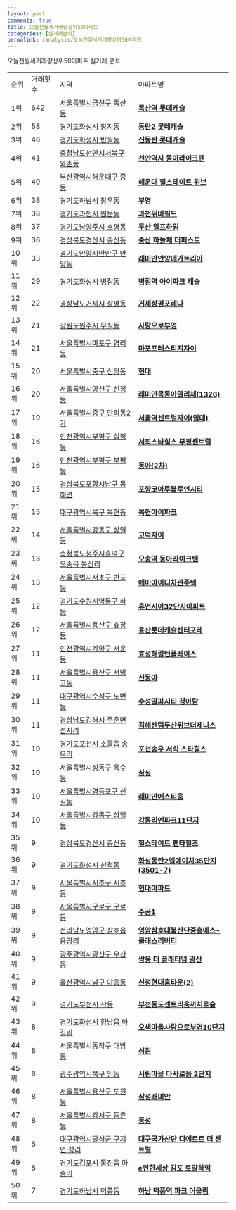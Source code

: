 ```yaml
---
layout: post
comments: true
title: 오늘전월세거래량상위50아파트
categories: [실거래분석]
permalink: /analysis/오늘전월세거래량상위50아파트
---
```


오늘전월세거래량상위50아파트 실거래 분석

<table>
  <tr>
    <td>순위</td>
    <td>거래횟수</td>
    <td>지역</td>
    <td>아파트명</td>
  </tr>

  <tr>
    <td>1위</td>
    <td>642</td>
    <td><a href="/apt/서울특별시금천구독산동">서울특별시금천구 독산동</a></td>
    <td colspan="4" style="font-weight: bold;"><a href="https://search.naver.com/search.naver?query=독산동 독산역 롯데캐슬">독산역 롯데캐슬</a></td>
  </tr>

  <tr>
    <td>2위</td>
    <td>58</td>
    <td><a href="/apt/경기도화성시장지동">경기도화성시 장지동</a></td>
    <td colspan="4" style="font-weight: bold;"><a href="https://search.naver.com/search.naver?query=장지동 동탄2 롯데캐슬">동탄2 롯데캐슬</a></td>
  </tr>

  <tr>
    <td>3위</td>
    <td>46</td>
    <td><a href="/apt/경기도화성시반월동">경기도화성시 반월동</a></td>
    <td colspan="4" style="font-weight: bold;"><a href="https://search.naver.com/search.naver?query=반월동 신동탄 롯데캐슬">신동탄 롯데캐슬</a></td>
  </tr>

  <tr>
    <td>4위</td>
    <td>41</td>
    <td><a href="/apt/충청남도천안시서북구와촌동">충청남도천안시서북구 와촌동</a></td>
    <td colspan="4" style="font-weight: bold;"><a href="https://search.naver.com/search.naver?query=와촌동 천안역사 동아라이크텐">천안역사 동아라이크텐</a></td>
  </tr>

  <tr>
    <td>5위</td>
    <td>40</td>
    <td><a href="/apt/부산광역시해운대구중동">부산광역시해운대구 중동</a></td>
    <td colspan="4" style="font-weight: bold;"><a href="https://search.naver.com/search.naver?query=중동 해운대 힐스테이트 위브">해운대 힐스테이트 위브</a></td>
  </tr>

  <tr>
    <td>6위</td>
    <td>38</td>
    <td><a href="/apt/경기도하남시창우동">경기도하남시 창우동</a></td>
    <td colspan="4" style="font-weight: bold;"><a href="https://search.naver.com/search.naver?query=창우동 부영">부영</a></td>
  </tr>

  <tr>
    <td>7위</td>
    <td>38</td>
    <td><a href="/apt/경기도과천시원문동">경기도과천시 원문동</a></td>
    <td colspan="4" style="font-weight: bold;"><a href="https://search.naver.com/search.naver?query=원문동 과천위버필드">과천위버필드</a></td>
  </tr>

  <tr>
    <td>8위</td>
    <td>37</td>
    <td><a href="/apt/경기도남양주시호평동">경기도남양주시 호평동</a></td>
    <td colspan="4" style="font-weight: bold;"><a href="https://search.naver.com/search.naver?query=호평동 두산 알프하임">두산 알프하임</a></td>
  </tr>

  <tr>
    <td>9위</td>
    <td>36</td>
    <td><a href="/apt/경상북도경산시중산동">경상북도경산시 중산동</a></td>
    <td colspan="4" style="font-weight: bold;"><a href="https://search.naver.com/search.naver?query=중산동 중산 하늘채 더퍼스트">중산 하늘채 더퍼스트</a></td>
  </tr>

  <tr>
    <td>10위</td>
    <td>33</td>
    <td><a href="/apt/경기도안양시만안구안양동">경기도안양시만안구 안양동</a></td>
    <td colspan="4" style="font-weight: bold;"><a href="https://search.naver.com/search.naver?query=안양동 래미안안양메가트리아">래미안안양메가트리아</a></td>
  </tr>

  <tr>
    <td>11위</td>
    <td>29</td>
    <td><a href="/apt/경기도화성시병점동">경기도화성시 병점동</a></td>
    <td colspan="4" style="font-weight: bold;"><a href="https://search.naver.com/search.naver?query=병점동 병점역 아이파크 캐슬">병점역 아이파크 캐슬</a></td>
  </tr>

  <tr>
    <td>12위</td>
    <td>22</td>
    <td><a href="/apt/경상남도거제시장평동">경상남도거제시 장평동</a></td>
    <td colspan="4" style="font-weight: bold;"><a href="https://search.naver.com/search.naver?query=장평동 거제장평포레나">거제장평포레나</a></td>
  </tr>

  <tr>
    <td>13위</td>
    <td>21</td>
    <td><a href="/apt/강원도원주시무실동">강원도원주시 무실동</a></td>
    <td colspan="4" style="font-weight: bold;"><a href="https://search.naver.com/search.naver?query=무실동 사랑으로부영">사랑으로부영</a></td>
  </tr>

  <tr>
    <td>14위</td>
    <td>21</td>
    <td><a href="/apt/서울특별시마포구염리동">서울특별시마포구 염리동</a></td>
    <td colspan="4" style="font-weight: bold;"><a href="https://search.naver.com/search.naver?query=염리동 마포프레스티지자이">마포프레스티지자이</a></td>
  </tr>

  <tr>
    <td>15위</td>
    <td>20</td>
    <td><a href="/apt/서울특별시중구신당동">서울특별시중구 신당동</a></td>
    <td colspan="4" style="font-weight: bold;"><a href="https://search.naver.com/search.naver?query=신당동 현대">현대</a></td>
  </tr>

  <tr>
    <td>16위</td>
    <td>20</td>
    <td><a href="/apt/서울특별시양천구신정동">서울특별시양천구 신정동</a></td>
    <td colspan="4" style="font-weight: bold;"><a href="https://search.naver.com/search.naver?query=신정동 래미안목동아델리체(1326)">래미안목동아델리체(1326)</a></td>
  </tr>

  <tr>
    <td>17위</td>
    <td>19</td>
    <td><a href="/apt/서울특별시중구만리동2가">서울특별시중구 만리동2가</a></td>
    <td colspan="4" style="font-weight: bold;"><a href="https://search.naver.com/search.naver?query=만리동2가 서울역센트럴자이(임대)">서울역센트럴자이(임대)</a></td>
  </tr>

  <tr>
    <td>18위</td>
    <td>16</td>
    <td><a href="/apt/인천광역시부평구십정동">인천광역시부평구 십정동</a></td>
    <td colspan="4" style="font-weight: bold;"><a href="https://search.naver.com/search.naver?query=십정동 서희스타힐스 부평센트럴">서희스타힐스 부평센트럴</a></td>
  </tr>

  <tr>
    <td>19위</td>
    <td>16</td>
    <td><a href="/apt/인천광역시부평구부평동">인천광역시부평구 부평동</a></td>
    <td colspan="4" style="font-weight: bold;"><a href="https://search.naver.com/search.naver?query=부평동 동아(2차)">동아(2차)</a></td>
  </tr>

  <tr>
    <td>20위</td>
    <td>15</td>
    <td><a href="/apt/경상북도포항시남구동해면">경상북도포항시남구 동해면</a></td>
    <td colspan="4" style="font-weight: bold;"><a href="https://search.naver.com/search.naver?query=동해면 포항코아루블루인시티">포항코아루블루인시티</a></td>
  </tr>

  <tr>
    <td>21위</td>
    <td>15</td>
    <td><a href="/apt/대구광역시북구복현동">대구광역시북구 복현동</a></td>
    <td colspan="4" style="font-weight: bold;"><a href="https://search.naver.com/search.naver?query=복현동 복현아이파크">복현아이파크</a></td>
  </tr>

  <tr>
    <td>22위</td>
    <td>14</td>
    <td><a href="/apt/서울특별시강동구상일동">서울특별시강동구 상일동</a></td>
    <td colspan="4" style="font-weight: bold;"><a href="https://search.naver.com/search.naver?query=상일동 고덕자이">고덕자이</a></td>
  </tr>

  <tr>
    <td>23위</td>
    <td>13</td>
    <td><a href="/apt/충청북도청주시흥덕구오송읍 봉산리">충청북도청주시흥덕구 오송읍 봉산리</a></td>
    <td colspan="4" style="font-weight: bold;"><a href="https://search.naver.com/search.naver?query=오송읍 봉산리 오송역 동아라이크텐">오송역 동아라이크텐</a></td>
  </tr>

  <tr>
    <td>24위</td>
    <td>13</td>
    <td><a href="/apt/서울특별시서초구반포동">서울특별시서초구 반포동</a></td>
    <td colspan="4" style="font-weight: bold;"><a href="https://search.naver.com/search.naver?query=반포동 에이아이디차관주택">에이아이디차관주택</a></td>
  </tr>

  <tr>
    <td>25위</td>
    <td>12</td>
    <td><a href="/apt/경기도수원시영통구하동">경기도수원시영통구 하동</a></td>
    <td colspan="4" style="font-weight: bold;"><a href="https://search.naver.com/search.naver?query=하동 휴먼시아32단지아파트">휴먼시아32단지아파트</a></td>
  </tr>

  <tr>
    <td>26위</td>
    <td>12</td>
    <td><a href="/apt/서울특별시용산구효창동">서울특별시용산구 효창동</a></td>
    <td colspan="4" style="font-weight: bold;"><a href="https://search.naver.com/search.naver?query=효창동 용산롯데캐슬센터포레">용산롯데캐슬센터포레</a></td>
  </tr>

  <tr>
    <td>27위</td>
    <td>11</td>
    <td><a href="/apt/인천광역시계양구서운동">인천광역시계양구 서운동</a></td>
    <td colspan="4" style="font-weight: bold;"><a href="https://search.naver.com/search.naver?query=서운동 효성해링턴플레이스">효성해링턴플레이스</a></td>
  </tr>

  <tr>
    <td>28위</td>
    <td>11</td>
    <td><a href="/apt/서울특별시용산구서빙고동">서울특별시용산구 서빙고동</a></td>
    <td colspan="4" style="font-weight: bold;"><a href="https://search.naver.com/search.naver?query=서빙고동 신동아">신동아</a></td>
  </tr>

  <tr>
    <td>29위</td>
    <td>11</td>
    <td><a href="/apt/대구광역시수성구노변동">대구광역시수성구 노변동</a></td>
    <td colspan="4" style="font-weight: bold;"><a href="https://search.naver.com/search.naver?query=노변동 수성알파시티 청아람">수성알파시티 청아람</a></td>
  </tr>

  <tr>
    <td>30위</td>
    <td>11</td>
    <td><a href="/apt/경상남도김해시주촌면 선지리">경상남도김해시 주촌면 선지리</a></td>
    <td colspan="4" style="font-weight: bold;"><a href="https://search.naver.com/search.naver?query=주촌면 선지리 김해센텀두산위브더제니스">김해센텀두산위브더제니스</a></td>
  </tr>

  <tr>
    <td>31위</td>
    <td>10</td>
    <td><a href="/apt/경기도포천시소흘읍 송우리">경기도포천시 소흘읍 송우리</a></td>
    <td colspan="4" style="font-weight: bold;"><a href="https://search.naver.com/search.naver?query=소흘읍 송우리 포천송우 서희 스타힐스">포천송우 서희 스타힐스</a></td>
  </tr>

  <tr>
    <td>32위</td>
    <td>10</td>
    <td><a href="/apt/서울특별시성동구옥수동">서울특별시성동구 옥수동</a></td>
    <td colspan="4" style="font-weight: bold;"><a href="https://search.naver.com/search.naver?query=옥수동 삼성">삼성</a></td>
  </tr>

  <tr>
    <td>33위</td>
    <td>10</td>
    <td><a href="/apt/서울특별시영등포구신길동">서울특별시영등포구 신길동</a></td>
    <td colspan="4" style="font-weight: bold;"><a href="https://search.naver.com/search.naver?query=신길동 래미안에스티움">래미안에스티움</a></td>
  </tr>

  <tr>
    <td>34위</td>
    <td>10</td>
    <td><a href="/apt/서울특별시강동구상일동">서울특별시강동구 상일동</a></td>
    <td colspan="4" style="font-weight: bold;"><a href="https://search.naver.com/search.naver?query=상일동 강동리엔파크11단지">강동리엔파크11단지</a></td>
  </tr>

  <tr>
    <td>35위</td>
    <td>9</td>
    <td><a href="/apt/경상북도경산시중산동">경상북도경산시 중산동</a></td>
    <td colspan="4" style="font-weight: bold;"><a href="https://search.naver.com/search.naver?query=중산동 힐스테이트 펜타힐즈">힐스테이트 펜타힐즈</a></td>
  </tr>

  <tr>
    <td>36위</td>
    <td>9</td>
    <td><a href="/apt/경기도화성시산척동">경기도화성시 산척동</a></td>
    <td colspan="4" style="font-weight: bold;"><a href="https://search.naver.com/search.naver?query=산척동 화성동탄2엘에이치35단지(3501-7)">화성동탄2엘에이치35단지(3501-7)</a></td>
  </tr>

  <tr>
    <td>37위</td>
    <td>9</td>
    <td><a href="/apt/서울특별시서초구서초동">서울특별시서초구 서초동</a></td>
    <td colspan="4" style="font-weight: bold;"><a href="https://search.naver.com/search.naver?query=서초동 현대아파트">현대아파트</a></td>
  </tr>

  <tr>
    <td>38위</td>
    <td>9</td>
    <td><a href="/apt/서울특별시구로구구로동">서울특별시구로구 구로동</a></td>
    <td colspan="4" style="font-weight: bold;"><a href="https://search.naver.com/search.naver?query=구로동 주공1">주공1</a></td>
  </tr>

  <tr>
    <td>39위</td>
    <td>9</td>
    <td><a href="/apt/전라남도영암군삼호읍 용앙리">전라남도영암군 삼호읍 용앙리</a></td>
    <td colspan="4" style="font-weight: bold;"><a href="https://search.naver.com/search.naver?query=삼호읍 용앙리 영암삼호대불산단중흥에스-클래스리버티">영암삼호대불산단중흥에스-클래스리버티</a></td>
  </tr>

  <tr>
    <td>40위</td>
    <td>9</td>
    <td><a href="/apt/광주광역시광산구우산동">광주광역시광산구 우산동</a></td>
    <td colspan="4" style="font-weight: bold;"><a href="https://search.naver.com/search.naver?query=우산동 쌍용 더 플래티넘 광산">쌍용 더 플래티넘 광산</a></td>
  </tr>

  <tr>
    <td>41위</td>
    <td>9</td>
    <td><a href="/apt/울산광역시남구야음동">울산광역시남구 야음동</a></td>
    <td colspan="4" style="font-weight: bold;"><a href="https://search.naver.com/search.naver?query=야음동 신정현대홈타운(2)">신정현대홈타운(2)</a></td>
  </tr>

  <tr>
    <td>42위</td>
    <td>9</td>
    <td><a href="/apt/경기도부천시작동">경기도부천시 작동</a></td>
    <td colspan="4" style="font-weight: bold;"><a href="https://search.naver.com/search.naver?query=작동 부천동도센트리움까치울숲">부천동도센트리움까치울숲</a></td>
  </tr>

  <tr>
    <td>43위</td>
    <td>8</td>
    <td><a href="/apt/경기도화성시향남읍 하길리">경기도화성시 향남읍 하길리</a></td>
    <td colspan="4" style="font-weight: bold;"><a href="https://search.naver.com/search.naver?query=향남읍 하길리 오색마을사랑으로부영10단지">오색마을사랑으로부영10단지</a></td>
  </tr>

  <tr>
    <td>44위</td>
    <td>8</td>
    <td><a href="/apt/서울특별시동작구대방동">서울특별시동작구 대방동</a></td>
    <td colspan="4" style="font-weight: bold;"><a href="https://search.naver.com/search.naver?query=대방동 성원">성원</a></td>
  </tr>

  <tr>
    <td>45위</td>
    <td>8</td>
    <td><a href="/apt/광주광역시북구임동">광주광역시북구 임동</a></td>
    <td colspan="4" style="font-weight: bold;"><a href="https://search.naver.com/search.naver?query=임동 서림마을 다사로움 2단지">서림마을 다사로움 2단지</a></td>
  </tr>

  <tr>
    <td>46위</td>
    <td>8</td>
    <td><a href="/apt/서울특별시용산구도원동">서울특별시용산구 도원동</a></td>
    <td colspan="4" style="font-weight: bold;"><a href="https://search.naver.com/search.naver?query=도원동 삼성래미안">삼성래미안</a></td>
  </tr>

  <tr>
    <td>47위</td>
    <td>8</td>
    <td><a href="/apt/서울특별시강서구등촌동">서울특별시강서구 등촌동</a></td>
    <td colspan="4" style="font-weight: bold;"><a href="https://search.naver.com/search.naver?query=등촌동 동성">동성</a></td>
  </tr>

  <tr>
    <td>48위</td>
    <td>8</td>
    <td><a href="/apt/대구광역시달성군구지면 창리">대구광역시달성군 구지면 창리</a></td>
    <td colspan="4" style="font-weight: bold;"><a href="https://search.naver.com/search.naver?query=구지면 창리 대구국가산단 디에트르 더 센트럴">대구국가산단 디에트르 더 센트럴</a></td>
  </tr>

  <tr>
    <td>49위</td>
    <td>8</td>
    <td><a href="/apt/경기도김포시통진읍 마송리">경기도김포시 통진읍 마송리</a></td>
    <td colspan="4" style="font-weight: bold;"><a href="https://search.naver.com/search.naver?query=통진읍 마송리 e편한세상 김포 로얄하임">e편한세상 김포 로얄하임</a></td>
  </tr>

  <tr>
    <td>50위</td>
    <td>7</td>
    <td><a href="/apt/경기도하남시덕풍동">경기도하남시 덕풍동</a></td>
    <td colspan="4" style="font-weight: bold;"><a href="https://search.naver.com/search.naver?query=덕풍동 하남 덕풍역 파크 어울림">하남 덕풍역 파크 어울림</a></td>
  </tr>

</table>
